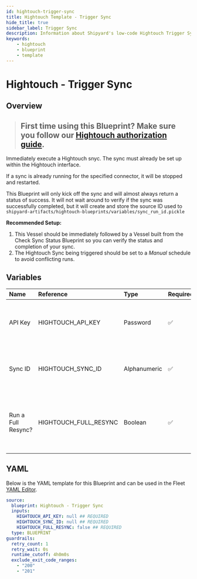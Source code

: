 ```yaml
---
id: hightouch-trigger-sync
title: Hightouch Template - Trigger Sync
hide_title: true
sidebar_label: Trigger Sync
description: Information about Shipyard's low-code Hightouch Trigger Sync blueprint. Immediately trigger a Hightouch sync.
keywords:
    - hightouch
    - blueprint
    - template
---
```


# Hightouch - Trigger Sync

## Overview

> ## **First time using this Blueprint? Make sure you follow our [Hightouch authorization guide](https://www.shipyardapp.com/docs/blueprint-library/hightouch/hightouch-authorization/)**.

Immediately execute a Hightouch snyc. The sync must already be set up within the Hightouch interface.

If a sync is already running for the specified connector, it will be stopped and restarted.

This Blueprint will only kick off the sync and will almost always return a status of success. It will not wait around to verify if the sync was successfully completed, but it will create and store the source ID used to `shipyard-artifacts/hightouch-blueprints/variables/sync_run_id.pickle`

**Recommended Setup:**
1. This Vessel should be immediately followed by a Vessel built from the Check Sync Status Blueprint so you can verify the status and completion of your sync.
2. The Hightouch Sync being triggered should be set to a *Manual* schedule to avoid conflicting runs.



## Variables

| Name               | Reference             | Type         | Required           | Default | Options | Description                                                                        |
|:-------------------|:----------------------|:-------------|:-------------------|:--------|:--------|:-----------------------------------------------------------------------------------|
| API Key            | HIGHTOUCH_API_KEY     | Password     | :white_check_mark: | -       | -       | The API Key associated with your Hightouch account.                                |
| Sync ID            | HIGHTOUCH_SYNC_ID     | Alphanumeric | :white_check_mark: | -       | -       | The ID of the Hightouch sync you want to refresh.                                  |
| Run a Full Resync? | HIGHTOUCH_FULL_RESYNC | Boolean      | :white_check_mark: | false   | -       | If TRUE, will rescync all of the rows in the query, rather than only the new ones. |


## YAML

Below is the YAML template for this Blueprint and can be used in the Fleet [YAML Editor](../../reference/fleets/yaml-editor.md).

```yaml
source:
  blueprint: Hightouch - Trigger Sync
  inputs:
    HIGHTOUCH_API_KEY: null ## REQUIRED
    HIGHTOUCH_SYNC_ID: null ## REQUIRED
    HIGHTOUCH_FULL_RESYNC: false ## REQUIRED
  type: BLUEPRINT
guardrails:
  retry_count: 1
  retry_wait: 0s
  runtime_cutoff: 4h0m0s
  exclude_exit_code_ranges:
    - "200"
    - "201"
```
